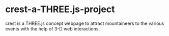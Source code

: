 # crest-a-THREE.js-project
crest is a THREE.js concept webpage to attract mountaineers to the various events with the help of 3-D web interactions. 
